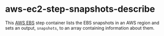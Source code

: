 # aws-ec2-step-snapshots-describe

This [AWS EBS](https://aws.amazon.com/ebs/) step container lists the EBS snapshots
in an AWS region and sets an output, `snapshots`, to an array containing information about them.